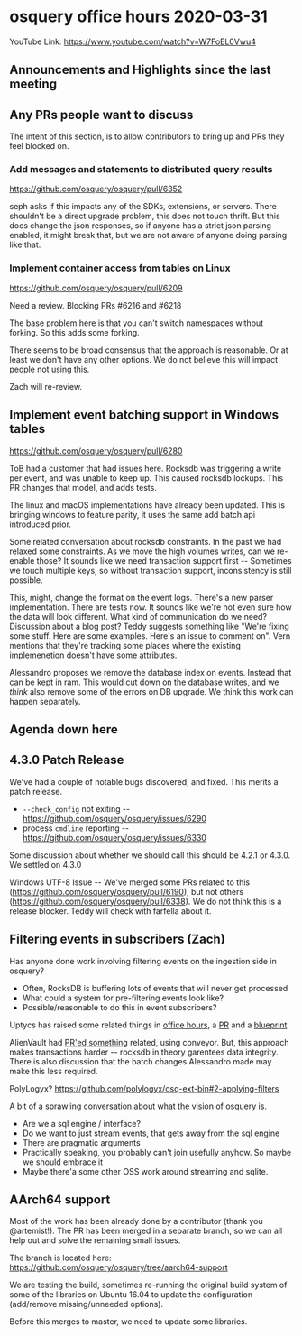 # osquery office hours 2020-03-31

YouTube Link: https://www.youtube.com/watch?v=W7FoEL0Vwu4

## Announcements and Highlights since the last meeting

## Any PRs people want to discuss

The intent of this section, is to allow contributors to bring up and
PRs they feel blocked on.

### Add messages and statements to distributed query results

https://github.com/osquery/osquery/pull/6352

seph asks if this impacts any of the SDKs, extensions, or
servers. There shouldn't be a direct upgrade problem, this does not
touch thrift. But this does change the json responses, so if anyone
has a strict json parsing enabled, it might break that, but we are not
aware of anyone doing parsing like that.

### Implement container access from tables on Linux

https://github.com/osquery/osquery/pull/6209 

Need a review. Blocking PRs #6216 and #6218

The base problem here is that you can't switch namespaces without
forking. So this adds some forking.

There seems to be broad consensus that the approach is reasonable. Or
at least we don't have any other options. We do not believe this will
impact people not using this.

Zach will re-review.

## Implement event batching support in Windows tables

https://github.com/osquery/osquery/pull/6280

ToB had a customer that had issues here. Rocksdb was triggering a
write per event, and was unable to keep up. This caused rocksdb
lockups. This PR changes that model, and adds tests.

The linux and macOS implementations have already been updated. This is
bringing windows to feature parity, it uses the same add batch api
introduced prior.

Some related conversation about rocksdb constraints. In the past we
had relaxed some constraints. As we move the high volumes writes, can
we re-enable those? It sounds like we need transaction support first
-- Sometimes we touch multiple keys, so without transaction support,
inconsistency is still possible.

This, might, change the format on the event logs. There's a new parser
implementation. There are tests now. It sounds like we're not even
sure how the data will look different. What kind of communication do
we need? Discussion about a blog post? Teddy suggests something like
"We're fixing some stuff. Here are some examples. Here's an issue to
comment on". Vern mentions that they're tracking some places where the
existing implemenetion doesn't have some attributes.

Alessandro proposes we remove the database index on events. Instead
that can be kept in ram. This would cut down on the database writes,
and we _think_ also remove some of the errors on DB upgrade. We think
this work can happen separately.

## Agenda down here

## 4.3.0 Patch Release

We've had a couple of notable bugs discovered, and fixed. This merits
a patch release.

* `--check_config` not exiting -- https://github.com/osquery/osquery/issues/6290
* process `cmdline` reporting -- https://github.com/osquery/osquery/issues/6330 

Some discussion about whether we should call this should be 4.2.1 or
4.3.0. We settled on 4.3.0

Windows UTF-8 Issue -- We've merged some PRs related to this
(https://github.com/osquery/osquery/pull/6190), but not others
(https://github.com/osquery/osquery/pull/6338). We do not think this
is a release blocker. Teddy will check with farfella about it.


## Filtering events in subscribers (Zach)

Has anyone done work involving filtering events on the ingestion side in osquery?

* Often, RocksDB is buffering lots of events that will never get processed
* What could a system for pre-filtering events look like?
* Possible/reasonable to do this in event subscribers?

Uptycs has raised some related things in [office
hours](https://github.com/osquery/foundation/blob/master/docs/office-hours/20191029_meeting_notes.md#events-forwarding-uptycs-nishant),
a [PR](https://github.com/osquery/osquery/pull/3482) and a
[blueprint](https://github.com/osquery/osquery/issues/5966)

AlienVault had [PR'ed
something](https://github.com/osquery/osquery/pull/6036) related,
using conveyor. But, this approach makes transactions harder --
rocksdb in theory garentees data integrity. There is also discussion
that the batch changes Alessandro made may make this less required.

PolyLogyx? https://github.com/polylogyx/osq-ext-bin#2-applying-filters

A bit of a sprawling conversation about what the vision of osquery is.
* Are we a sql engine / interface?
* Do we want to just stream events, that gets away from the sql engine
* There are pragmatic arguments
* Practically speaking, you probably can't join usefully anyhow. So maybe we should embrace it
* Maybe there'a some other OSS work around streaming and sqlite.

## AArch64 support

Most of the work has been already done by a contributor (thank you
@artemist!). The PR has been merged in a separate branch, so we can
all help out and solve the remaining small issues.

The branch is located here:
https://github.com/osquery/osquery/tree/aarch64-support

We are testing the build, sometimes re-running the original build
system of some of the libraries on Ubuntu 16.04 to update the
configuration (add/remove missing/unneeded options).

Before this merges to master, we need to update some libraries.
